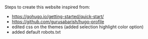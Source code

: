 Steps to create this website inspired from:
- https://gohugo.io/getting-started/quick-start/
- https://github.com/gurusabarish/hugo-profile
- edited css on the themes (added selection highlight color option)
- added default robots.txt